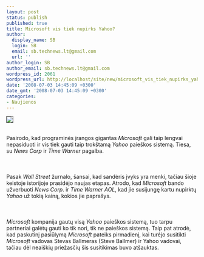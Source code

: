 ```yaml
---
layout: post
status: publish
published: true
title: Microsoft vis tiek nupirks Yahoo?
author:
  display_name: SB
  login: SB
  email: sb.technews.lt@gmail.com
  url: ''
author_login: SB
author_email: sb.technews.lt@gmail.com
wordpress_id: 2061
wordpress_url: http://localhost/site/new/microsoft_vis_tiek_nupirks_yahoo_/
date: '2008-07-03 14:45:09 +0300'
date_gmt: '2008-07-03 14:45:09 +0300'
categories:
- Naujienos
---
```

<div class="imgright"><img src="http://tbn0.google.com/images?q=tbn:9bjw1lgX4em9kM:http://i30.photobucket.com/albums/c342/zvoncic/microsoft-yahoo-google-fight.jpg" border="1"></div>
<p><br>Pasirodo, kad programinės įrangos gigantas <i>Microsoft</i> gali taip lengvai nepasiduoti ir vis tiek gauti taip trokštamą <i>Yahoo</i> paieškos sistemą. Tiesa, su <i>News Corp</i> ir <i>Time Warner</i> pagalba.<br />
<br><br />
<br>Pasak <i>Wall Street</i> žurnalo, šansai, kad sandėris įvyks yra menki, tačiau šioje keistoje istorijoje prasidėjo naujas etapas. Atrodo, kad <i>Microsoft</i> bando užverbuoti <i>News Corp</i>. ir <i>Time Warner AOL</i>, kad jie susijungę kartu nupirktų <i>Yahoo</i> už tokią kainą, kokios jie paprašys.<br />
<br><br />
<br><i>Microsoft</i> kompanija gautų visą <i>Yahoo</i> paieškos sistemą, tuo tarpu partneriai galėtų gauti ko tik nori, tik ne paieškos sistemą. Taip pat atrodė, kad paskutinį pasiūlymą <i>Microsoft</i> pateiks pirmadienį, kai turėjo susitikti <i>Microsoft</i> vadovas Stevas Ballmeras (Steve Ballmer) ir Yahoo vadovai, tačiau dėl neaiškių priežasčių šis susitikimas buvo atšauktas.<br />
<br></p>
